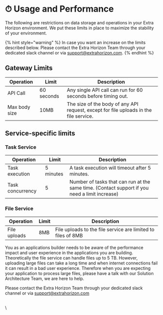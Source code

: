 # ⏱ Usage and Performance

The following are restrictions on data storage and operations in your Extra Horizon environment. We put these limits in place to maximize the stability of your environment.

{% hint style="warning" %}
In case you want an increase on the limits described below. Please contact the Extra Horizon Team through your dedicated slack channel or via support@extrahorizon.com.
{% endhint %}

## Gateway Limits

| Operation     | Limit      | Description                                                                           |
| ------------- | ---------- | ------------------------------------------------------------------------------------- |
| API Call      | 60 seconds | Any single API call can run for 60 seconds before timing out.                         |
| Max body size | 10MB       | The size of the body of any API request, except for file uploads in the file service. |

## Service-specific limits

### Task Service

| Operation        | Limit     | Description                                                                                   |
| ---------------- | --------- | --------------------------------------------------------------------------------------------- |
| Task execution   | 5 minutes | A task execution will timeout after 5 minutes.                                                |
| Task concurrency | 5         | Number of tasks that can run at the same time. (Contact support if you need a limit increase) |

### File Service

| Operation    | Limit | Description                                                  |
| ------------ | ----- | ------------------------------------------------------------ |
| File uploads | 8MB   | File uploads to the file service are limited to files of 8MB |

You as an applications builder needs to be aware of the performance impact and user experience in the  applications you are building. Theoretically the file service can handle files up to 5 TB. However, uploading large files can take a long time and when internet connections fail it can result in a bad user experience. Therefore when you are expecting your application to process large files, please have a talk with our Solution Architecture Team, we are here to help.&#x20;

Please contact the Extra Horizon Team through your dedicated slack channel or via support@extrahorizon.com

\
\
